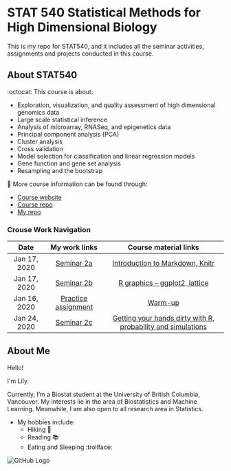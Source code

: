 # STAT 540 Statistical Methods for High Dimensional Biology

This is my repo for STAT540, and it includes all the seminar activities, assignments and projects conducted in this course.

## About STAT540 

:octocat: This course is about:
- Exploration, visualization, and quality assessment of high dimensional genomics data
- Large scale statistical inference
- Analysis of microarray, RNASeq, and epigenetics data
- Principal component analysis (PCA)
- Cluster analysis
- Cross validation
- Model selection for classification and linear regression models
- Gene function and gene set analysis
- Resampling and the bootstrap

:pushpin: More course information can be found through:
- [Course website](https://stat540-ubc.github.io/index.html)
- [Course repo](https://github.com/STAT540-UBC/STAT540-UBC.github.io)
- [My repo](https://github.com/LilyYuanXia)

### Crouse Work Navigation 
| Date |My work links|Course material links|
|:----:|:----------:|:-------------------:|
|Jan 17, 2020|[Seminar 2a](https://github.com/STAT540-UBC/zz_Xia-Lily_STAT540_2020/blob/master/seminar/seminar%202a/semi2a.md)| [Introduction to Markdown, Knitr](https://github.com/STAT540-UBC/STAT540-UBC.github.io/blob/master/seminars/seminars_winter_2020/seminar2a/sm2a_intro_to_markdown.md) |
|Jan 17, 2020|[Seminar 2b](https://github.com/STAT540-UBC/zz_Xia-Lily_STAT540_2020/blob/master/seminar/seminar%202b/semi2b.md)|[R graphics – ggplot2, lattice](https://github.com/STAT540-UBC/STAT540-UBC.github.io/tree/master//seminars/seminars_winter_2020/seminar2b/sm2b_intro_to_ggplot.md)|
|Jan 16, 2020| [Practice assignment](https://github.com/STAT540-UBC/zz_Xia-Lily_STAT540_2020/blob/master/assignment/practice_assignment.md) | [Warm-up](https://github.com/STAT540-UBC/STAT540-UBC.github.io/blob/master/homework/practice_assignment/practice_assignment.md)|
|Jan 24, 2020| [Seminar 2c]() | [Getting your hands dirty with R, probability and simulations](https://github.com/STAT540-UBC/STAT540-UBC.github.io/blob/master/seminars/seminars_winter_2020/seminar2c/sm2c_intro_to_stat.md)|


## About Me 

Hello! 

I'm Lily.

Currently, I’m a Biostat student at the University of British Columbia, Vancouver. My interests lie in the area of Biostatistics and Machine Learning. Meanwhile, I am also open to all research area in Statistics.

* My hobbies include:
  * Hiking :evergreen_tree:
  * Reading :books:
  * Eating and Sleeping :trollface:

 ![GitHub Logo]( https://encrypted-tbn0.gstatic.com/images?q=tbn:ANd9GcTxb8smt2vGVsHDKFXdKQd0KgXEj2UGTjFX3WeZ9tZem4pkAfxR)

